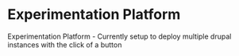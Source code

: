 # Experimentation Platform
Experimentation Platform - Currently setup to deploy multiple drupal instances with the click of a button
